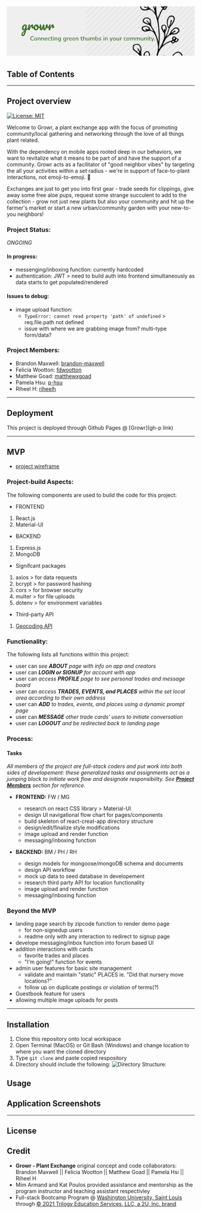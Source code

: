 # ![GROWR-logo](./assets/growr-logo.png)
## Table of Contents

****

## Project overview
[![License: MIT](https://img.shields.io/badge/License-MIT-yellow.svg)](https://opensource.org/licenses/MIT)


Welcome to Growr, a plant exchange app with the focus of promoting community/local gathering and networking through the love of all things plant related.

With the dependency on mobile apps rooted deep in our behaviors, we want to revitalize what it means to be part of and have the support of a community. Growr acts as a facilitator of "good neighbor vibes" by targeting the all your activities within a set radius - we're in support of face-to-plant interactions, not emoji-to-emoji. :seedling:

Exchanges are just to get you into first gear - trade seeds for clippings, give away some free aloe pups, request some strange succulent to add to the collection - grow not just new plants but also your community and hit up the farmer's market or start a new urban/community garden with your new-to-you neighbors!

### Project Status:

*ONGOING*

#### In progress:
* messenging/inboxing function: currently hardcoded
* authentication: JWT > need to build auth into frontend simultaneously as data starts to get populated/rendered

#### Issues to debug:
* image upload function:
    - `TypeError: cannot read property 'path' of undefined` > req.file.path not defined
    - issue with where we are grabbing image from? multi-type form/data?

### Project Members:
* Brandon Maxwell: [brandon-maxwell](https://github.com/brandon-maxwell)
* Felicia Wootton: [fdwootton](https://github.com/fdwootton)
* Matthew Goad: [matthewxgoad](https://github.com/matthewxgoad)
* Pamela Hsu: [p-hsu](https://github.com/p-hsu)
* Riheel H: [riheelh](https://github.com/riheelh)

****

## Deployment

This project is deployed through Github Pages @ [Growr](gh-p link)

****

## MVP

* [project wireframe](./assets/growr-wireframe.pdf)

### Project-build Aspects:

The following components are used to build the code for this project:

* FRONTEND
1. React.js
2. Material-UI

* BACKEND
1. Express.js
2. MongoDB

* Signifcant packages
1. axios > for data requests
2. bcrypt > for password hashing
3. cors > for browser security
4. multer > for file uploads
5. dotenv > for environment variables

* Third-party API
1. [Geocoding API](https://developers.google.com/maps/documentation/geocoding/overview) 

### Functionality:

The following lists all functions within this project:

* user can *see **ABOUT** page with info on app and creators*
* user can ***LOGIN or SIGNUP** for account with app*
* user can *access **PROFILE** page to see personal trades and message board*
* user can *access **TRADES, EVENTS, and PLACES** within the set local area according to their own address*
* user can ***ADD** to trades, events, and places using a dynamic prompt page*
* user can ***MESSAGE** other trade cards' users to initiate conversation*
* user can ***LOGOUT** and be redirected back to landing page*


### Process:
#### Tasks

*All members of the project are full-stack coders and put work into both sides of developement: these generalized tasks and assignments act as a jumping block to initiate work flow and designate responsibility. See [**Project Members**](#project-members) section for reference.*

* **FRONTEND:** FW / MG
    - research on react CSS library > Material-UI
    - design UI navigational flow chart for pages/components
    - build skeleton of react-creat-app directory structure
    - design/edit/finalize style modifications
    - image upload and render function
    - messaging/inboxing function

* **BACKEND:** BM / PH / RH
    - design models for mongoose/mongoDB schema and documents
    - design API workflow
    - mock up data to seed database in developement
    - research third party API for location functionality
    - image upload and render function
    - messaging/inboxing function

### Beyond the MVP

* landing page search by zipcode function to render demo page
    - for non-signedup users
    - readme only with any interaction to redirect to signup page
* develope messaging/inbox function into forum based UI
* addition interactions with cards
    - favorite trades and places
    - "I'm going!" function for events
* admin user features for basic site management
    - validate and maintain "static" PLACES ie. "Did that nursery move locations?"
    - follow up on duplicate postings or violation of terms(?)
* Guestbook feature for users
* allowing multiple image uploads for posts

****

## Installation

1. Clone this repository onto local workspace
2. Open Terminal (MacOS) or Git Bash (Windows) and change location to where you want the cloned directory
3. Type `git clone` and paste copied respository
4. Directory should include the following:
![Directory Structure:](./assets/images/dir-struc.png)

## Usage

## Application Screenshots

****

## License

## Credit

* **Growr - Plant Exchange** original concept and code collaborators: Brandon Maxwell || Felicia Wootton || Matthew Goad || Pamela Hsi || Riheel H
* Mim Armand and Kat Poulos provided assistance and mentorship as the program instructor and teaching assistant respectivley
* Full-stack Bootcamp Program @ [Washington University, Saint Louis](https://bootcamp.tlcenter.wustl.edu/) through [© 2021 Trilogy Education Services, LLC, a 2U, Inc. brand](https://www.trilogyed.com/)